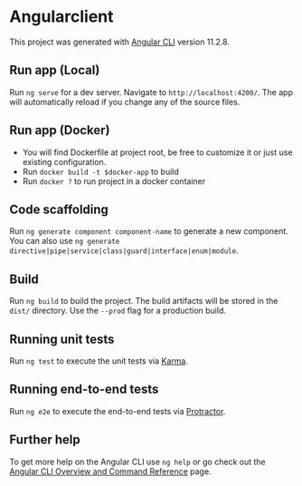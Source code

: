 # Angularclient

This project was generated with [Angular CLI](https://github.com/angular/angular-cli) version 11.2.8.

## Run app (Local)

Run `ng serve` for a dev server. Navigate to `http://localhost:4200/`. The app will automatically reload if you change any of the source files.

## Run app (Docker)

- You will find Dockerfile at project root, be free to customize it or just use existing configuration.
- Run `docker build -t $docker-app` to build
- Run `docker ?` to run project in a docker container

## Code scaffolding

Run `ng generate component component-name` to generate a new component. You can also use `ng generate directive|pipe|service|class|guard|interface|enum|module`.

## Build

Run `ng build` to build the project. The build artifacts will be stored in the `dist/` directory. Use the `--prod` flag for a production build.

## Running unit tests

Run `ng test` to execute the unit tests via [Karma](https://karma-runner.github.io).

## Running end-to-end tests

Run `ng e2e` to execute the end-to-end tests via [Protractor](http://www.protractortest.org/).

## Further help

To get more help on the Angular CLI use `ng help` or go check out the [Angular CLI Overview and Command Reference](https://angular.io/cli) page.




